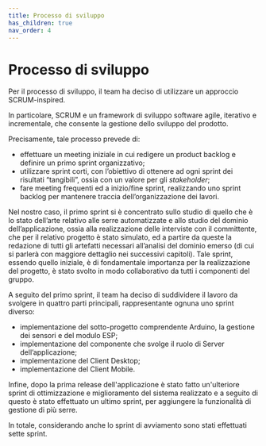 ```yaml
---
title: Processo di sviluppo
has_children: true
nav_order: 4
---
```


# Processo di sviluppo

Per il processo di sviluppo, il team ha deciso di utilizzare un approccio SCRUM-inspired.

In particolare, SCRUM e un framework di sviluppo software agile, iterativo e incrementale, che consente la gestione dello sviluppo del prodotto.

Precisamente, tale processo prevede di:

- effettuare un meeting iniziale in cui redigere un product backlog e definire un primo sprint organizzativo;
- utilizzare sprint corti, con l’obiettivo di ottenere ad ogni sprint dei risultati “tangibili”, ossia con un valore per gli _stakeholder_;
- fare meeting frequenti ed a inizio/fine sprint, realizzando uno sprint backlog per mantenere traccia dell’organizzazione dei lavori.

Nel nostro caso, il primo sprint si è concentrato sullo studio di quello che è lo stato dell’arte relativo alle serre automatizzate e allo studio del dominio dell’applicazione, ossia alla realizzazione delle interviste con il committente, che per il relativo progetto è stato simulato, ed a partire da queste la redazione di tutti gli artefatti necessari all’analisi del dominio emerso (di cui si parlerà con maggiore dettaglio nei successivi capitoli). Tale sprint, essendo quello iniziale, è di fondamentale importanza per la realizzazione del progetto, è stato svolto in modo collaborativo da tutti i componenti del gruppo.

A seguito del primo sprint, il team ha deciso di suddividere il lavoro da svolgere in quattro parti principali, rappresentante ognuna uno sprint diverso:
- implementazione del sotto-progetto comprendente Arduino, la gestione dei sensori e del modulo ESP;
- implementazione del componente che svolge il ruolo di Server dell’applicazione;
- implementazione del Client Desktop;
- implementazione del Client Mobile.

Infine, dopo la prima release dell'applicazione è stato fatto un'ulteriore sprint di ottimizzazione e miglioramento del sistema realizzato e a seguito di questo è stato effettuato un ultimo sprint, per aggiungere la funzionalità di gestione di più serre.

In totale, considerando anche lo sprint di avviamento sono stati effettuati sette sprint.
